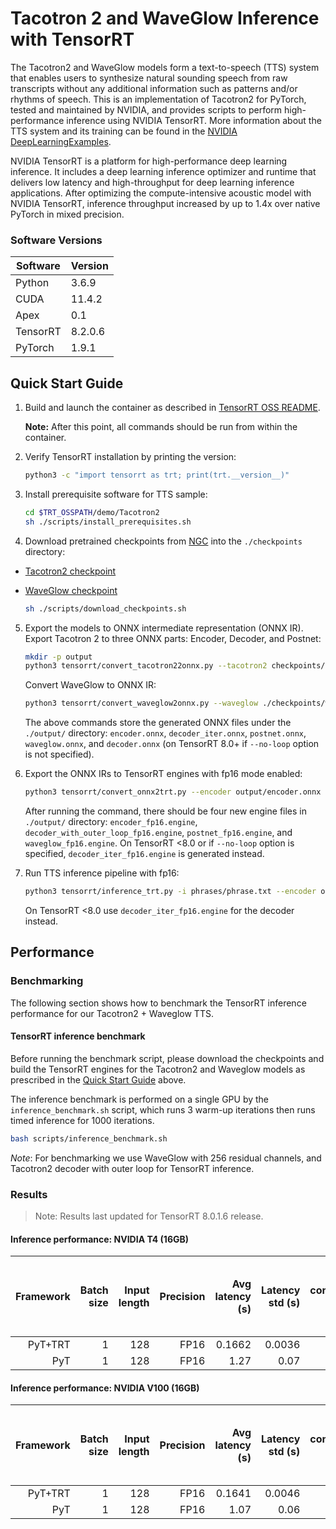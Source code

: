 # Tacotron 2 and WaveGlow Inference with TensorRT

The Tacotron2 and WaveGlow models form a text-to-speech (TTS) system that enables users to synthesize natural sounding speech from raw transcripts without any additional information such as patterns and/or rhythms of speech. This is an implementation of Tacotron2 for PyTorch, tested and maintained by NVIDIA, and provides scripts to perform high-performance inference using NVIDIA TensorRT. More information about the TTS system and its training can be found in the
[NVIDIA DeepLearningExamples](https://github.com/NVIDIA/DeepLearningExamples/tree/master/PyTorch/SpeechSynthesis/Tacotron2).

NVIDIA TensorRT is a platform for high-performance deep learning inference. It includes a deep learning inference optimizer and runtime that delivers low latency and high-throughput for deep learning inference applications. After optimizing the compute-intensive acoustic model with NVIDIA TensorRT, inference throughput increased by up to 1.4x over native PyTorch in mixed  precision.

### Software Versions

|Software|Version|
|--------|-------|
|Python|3.6.9|
|CUDA|11.4.2|
|Apex|0.1|
|TensorRT|8.2.0.6|
|PyTorch|1.9.1|


## Quick Start Guide

1. Build and launch the container as described in [TensorRT OSS README](https://github.com/NVIDIA/TensorRT/blob/master/README.md).

    **Note:** After this point, all commands should be run from within the container.

2. Verify TensorRT installation by printing the version:
    ```bash
    python3 -c "import tensorrt as trt; print(trt.__version__)"
    ```

3. Install prerequisite software for TTS sample:
    ```bash
    cd $TRT_OSSPATH/demo/Tacotron2
    sh ./scripts/install_prerequisites.sh
    ```
4. Download pretrained checkpoints from [NGC](https://ngc.nvidia.com/catalog/models) into the `./checkpoints` directory:

- [Tacotron2 checkpoint](https://ngc.nvidia.com/models/nvidia:tacotron2pyt_fp16)
- [WaveGlow checkpoint](https://ngc.nvidia.com/models/nvidia:waveglow256pyt_fp16)

    ```bash
    sh ./scripts/download_checkpoints.sh
    ```

5. Export the models to ONNX intermediate representation (ONNX IR).
   Export Tacotron 2 to three ONNX parts: Encoder, Decoder, and Postnet:

	```bash
	mkdir -p output
	python3 tensorrt/convert_tacotron22onnx.py --tacotron2 checkpoints/tacotron2_pyt_ckpt_amp_v19.09.0/nvidia_tacotron2pyt_fp16_20190427 -o output/ --fp16
	```

    Convert WaveGlow to ONNX IR:

	```bash
	python3 tensorrt/convert_waveglow2onnx.py --waveglow ./checkpoints/waveglow_ckpt_amp_256_v19.10.0/nvidia_waveglow256pyt_fp16 --config-file config.json --wn-channels 256 -o output/ --fp16
    ```

	The above commands store the generated ONNX files under the `./output/` directory:
    `encoder.onnx`, `decoder_iter.onnx`, `postnet.onnx`, `waveglow.onnx`, and `decoder.onnx` (on TensorRT 8.0+ if `--no-loop` option is not specified).

6. Export the ONNX IRs to TensorRT engines with fp16 mode enabled:

	```bash
	python3 tensorrt/convert_onnx2trt.py --encoder output/encoder.onnx --decoder output/decoder.onnx --postnet output/postnet.onnx --waveglow output/waveglow.onnx -o output/ --fp16
	```

	After running the command, there should be four new engine files in `./output/` directory:
    `encoder_fp16.engine`, `decoder_with_outer_loop_fp16.engine`, `postnet_fp16.engine`, and `waveglow_fp16.engine`. On TensorRT <8.0 or if `--no-loop` option is specified, `decoder_iter_fp16.engine` is generated instead.

7. Run TTS inference pipeline with fp16:

	
	```bash
	python3 tensorrt/inference_trt.py -i phrases/phrase.txt --encoder output/encoder_fp16.engine --decoder output/decoder_with_outer_loop_fp16.engine --postnet output/postnet_fp16.engine --waveglow output/waveglow_fp16.engine -o output/ --fp16
	```

    On TensorRT <8.0 use `decoder_iter_fp16.engine` for the decoder instead.

## Performance

### Benchmarking

The following section shows how to benchmark the TensorRT inference performance for our Tacotron2 + Waveglow TTS.

#### TensorRT inference benchmark

Before running the benchmark script, please download the checkpoints and build the TensorRT engines for the Tacotron2 and Waveglow models as prescribed in the [Quick Start Guide](#quick-start-guide) above.

The inference benchmark is performed on a single GPU by the `inference_benchmark.sh` script, which runs 3 warm-up iterations then runs timed inference for 1000 iterations.

```bash
bash scripts/inference_benchmark.sh
```

*Note*: For benchmarking we use WaveGlow with 256 residual channels, and Tacotron2 decoder with outer loop for TensorRT inference.

### Results

> Note: Results last updated for TensorRT 8.0.1.6 release.

#### Inference performance: NVIDIA T4 (16GB)

|Framework|Batch size|Input length|Precision|Avg latency (s)|Latency std (s)|Latency confidence interval 90% (s)|Latency confidence interval 95% (s)|Latency confidence interval 99% (s)|Throughput (samples/sec)|Speed-up PyT+TRT/TRT|Avg mels generated (81 mels=1 sec of speech)| Avg audio length (s)| Avg RTF|
|---:|---:|---:|---:|---:|---:|---:|---:|---:|---:|---:|---:|---:|---:|
|PyT+TRT|1| 128| FP16| 0.1662 | 0.0036 | 0.1705 | 0.1717 | 0.1736 | 871,568 | 7.64 | 566 | 6.99 | 42.03 |
|PyT    |1| 128| FP16| 1.27 | 0.07 | 1.36 | 1.38 | 1.44 |  121,184 | 1.00 | 601 | 7.42 | 5.84 |

#### Inference performance: NVIDIA V100 (16GB)

|Framework|Batch size|Input length|Precision|Avg latency (s)|Latency std (s)|Latency confidence interval 90% (s)|Latency confidence interval 95% (s)|Latency confidence interval 99% (s)|Throughput (samples/sec)|Speed-up PyT+TRT/TRT|Avg mels generated (81 mels=1 sec of speech)| Avg audio length (s)| Avg RTF|
|---:|---:|---:|---:|---:|---:|---:|---:|---:|---:|---:|---:|---:|---:|
|PyT+TRT|1| 128| FP16| 0.1641 | 0.0046 | 0.1694 | 0.1707 | 0.1731 | 900,884 | 6.52 | 577 | 7.13 | 43.44 |
|PyT    |1| 128| FP16| 1.07 | 0.06 | 1.14 | 1.17 | 1.23 | 144,668 | 1.00 | 602 | 7.42 |  6.95 |
